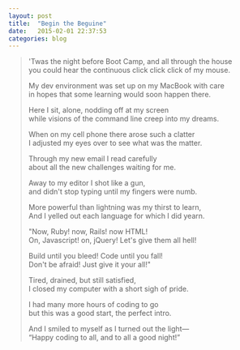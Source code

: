 ```yaml
---
layout: post
title:  "Begin the Beguine"
date:   2015-02-01 22:37:53
categories: blog
---
```


<blockquote><p>'Twas the night before Boot Camp, and all through the house<br>
you could hear the continuous click click click of my mouse.<br>

My dev environment was set up on my MacBook with care<br>
in hopes that some learning would soon happen there.<br>

Here I sit, alone, nodding off at my screen<br>
while visions of the command line creep into my dreams.<br>

When on my cell phone there arose such a clatter<br>
I adjusted my eyes over to see what was the matter.<br>

Through my new email I read carefully<br>
about all the new challenges waiting for me.<br>

Away to my editor I shot like a gun,<br>
and didn't stop typing until my fingers were numb.<br>

More powerful than lightning was my thirst to learn,<br>
And I yelled out each language for which I did yearn.<br>

"Now, Ruby! now, Rails! now HTML!<br>
On, Javascript! on, jQuery! Let's give them all hell!<br>

Build until you bleed! Code until you fall!<br>
Don't be afraid! Just give it your all!"<br>

Tired, drained, but still satisfied,<br>
I closed my computer with a short sigh of pride.<br>

I had many more hours of coding to go<br>
but this was a good start, the perfect intro.<br>

And I smiled to myself as I turned out the light—<br>
“Happy coding to all, and to all a good night!”</p></blockquote>